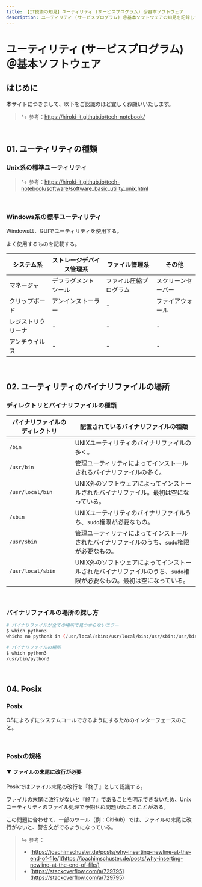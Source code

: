 ```yaml
---
title: 【IT技術の知見】ユーティリティ (サービスプログラム) ＠基本ソフトウェア
description: ユーティリティ (サービスプログラム) ＠基本ソフトウェアの知見を記録しています。
---
```


# ユーティリティ (サービスプログラム) ＠基本ソフトウェア

## はじめに

本サイトにつきまして、以下をご認識のほど宜しくお願いいたします。

> ↪️ 参考：https://hiroki-it.github.io/tech-notebook/

<br>

## 01. ユーティリティの種類

### Unix系の標準ユーティリティ

> ↪️ 参考：https://hiroki-it.github.io/tech-notebook/software/software_basic_utility_unix.html

<br>

### Windows系の標準ユーティリティ

Windowsは、GUIでユーティリティを使用する。

よく使用するものを記載する。

| システム系         | ストレージデバイス管理系 | ファイル管理系         | その他             |
| ------------------ | ------------------------ | ---------------------- | ------------------ |
| マネージャ         | デフラグメントツール     | ファイル圧縮プログラム | スクリーンセーバー |
| クリップボード     | アンインストーラー       | -                      | ファイアウォール   |
| レジストリクリーナ | -                        | -                      | -                  |
| アンチウイルス     | -                        | -                      | -                  |

<br>

## 02. ユーティリティのバイナリファイルの場所

### ディレクトリとバイナリファイルの種類

| バイナリファイルのディレクトリ | 配置されているバイナリファイルの種類                                                                                 |
| ------------------------------ | -------------------------------------------------------------------------------------------------------------------- |
| `/bin`                         | UNIXユーティリティのバイナリファイルの多く。                                                                         |
| `/usr/bin`                     | 管理ユーティリティによってインストールされるバイナリファイルの多く。                                                 |
| `/usr/local/bin`               | UNIX外のソフトウェアによってインストールされたバイナリファイル。最初は空になっている。                               |
| `/sbin`                        | UNIXユーティリティのバイナリファイルうち、`sudo`権限が必要なもの。                                                   |
| `/usr/sbin`                    | 管理ユーティリティによってインストールされたバイナリファイルのうち、`sudo`権限が必要なもの。                         |
| `/usr/local/sbin`              | UNIX外のソフトウェアによってインストールされたバイナリファイルのうち、`sudo`権限が必要なもの。最初は空になっている。 |

<br>

### バイナリファイルの場所の探し方

```bash
# バイナリファイルが全ての場所で見つからないエラー
$ which python3
which: no python3 in (/usr/local/sbin:/usr/local/bin:/usr/sbin:/usr/bin:/sbin:/bin)

# バイナリファイルの場所
$ which python3
/usr/bin/python3
```

<br>

## 04. Posix

### Posix

OSによろずにシステムコールできるようにするためのインターフェースのこと。

<br>

### Posixの規格

#### ▼ ファイルの末尾に改行が必要

Posixではファイル末尾の改行を『終了』として認識する。

ファイルの末尾に改行がないと『終了』であることを明示できないため、Unixユーティリティのファイル処理で予期せぬ問題が起こることがある。

この問題に合わせて、一部のツール（例：GitHub）では、ファイルの末尾に改行がないと、警告文がでるようになっている。

> ↪️ 参考：
>
> - [https://joachimschuster.de/posts/why-inserting-newline-at-the-end-of-file/](https://joachimschuster.de/posts/why-inserting-newline-at-the-end-of-file/)
> - [https://stackoverflow.com/a/729795](https://stackoverflow.com/a/729795)

<br>

<br>
